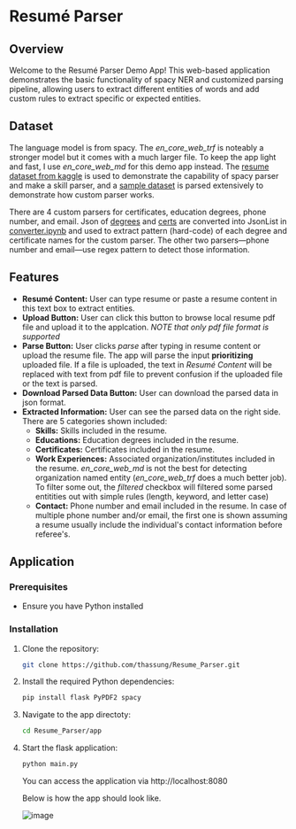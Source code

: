 # Resumé Parser

## Overview

   Welcome to the Resumé Parser Demo App! This web-based application demonstrates the basic functionality of spacy NER and customized parsing pipeline, allowing users to extract different entities of words and add custom rules to extract specific or expected entities.

## Dataset

   The language model is from spacy. The *en_core_web_trf* is noteably a stronger model but it comes with a much larger file. To keep the app light and fast, I use *en_core_web_md* for this demo app instead. The [resume dataset from kaggle](https://www.kaggle.com/datasets/snehaanbhawal/resume-dataset) is used to demonstrate the capability of spacy parser and make a skill parser, and a [sample dataset](https://ait.ac.th/wp-content/uploads/2021/12/chaky_resume.pdf) is parsed extensively to demonstrate how custom parser works.

   There are 4 custom parsers for certificates, education degrees, phone number, and email. Json of [degrees](https://gist.github.com/cblanquera/21c925d1312e9a4de3c269be134f3a6c#file-degrees-json) and [certs](https://gist.github.com/cblanquera/21c925d1312e9a4de3c269be134f3a6c#file-certs-json) are converted into JsonList in [converter.ipynb](https://github.com/thassung/Resume_Parser/blob/main/converter.ipynb) and used to extract pattern (hard-code) of each degree and certificate names for the custom parser. The other two parsers—phone number and email—use regex pattern to detect those information.

## Features

   - **Resumé Content:** User can type resume or paste a resume content in this text box to extract entities.
   - **Upload Button:** User can click this button to browse local resume pdf file and upload it to the applcation. *NOTE that only pdf file format is supported*
   - **Parse Button:** User clicks *parse* after typing in resume content or upload the resume file. The app will parse the input **prioritizing** uploaded file. If a file is uploaded, the text in *Resumé Content* will be replaced with text from pdf file to prevent confusion if the uploaded file or the text is parsed.
   - **Download Parsed Data Button:** User can download the parsed data in json format.
   - **Extracted Information:** User can see the parsed data on the right side. There are 5 categories shown included:
     - **Skills:** Skills included in the resume.
     - **Educations:** Education degrees included in the resume.
     - **Certificates:** Certificates included in the resume.
     - **Work Experiences:** Associated organization/institutes included in the resume. *en_core_web_md* is not the best for detecting organization named entity (*en_core_web_trf* does a much better job). To filter some out, the *filtered* checkbox will filtered some parsed entitities out with simple rules (length, keyword, and letter case) 
     - **Contact:** Phone number and email included in the resume. In case of multiple phone number and/or email, the first one is shown assuming a resume usually include the individual's contact information before referee's.

## Application

### Prerequisites

- Ensure you have Python installed

### Installation

1. Clone the repository:

   ```bash
   git clone https://github.com/thassung/Resume_Parser.git
   ```

2. Install the required Python dependencies:

   ```bash
   pip install flask PyPDF2 spacy
   ```

3. Navigate to the app directoty:
   ```bash
   cd Resume_Parser/app
   ```

4. Start the flask application:
   ```bash
   python main.py
   ```

   You can access the application via http://localhost:8080

   Below is how the app should look like.

   ![image](https://github.com/thassung/Resume_Parser/assets/105700459/c8abda73-175b-4a6d-90f7-81c29dbfb588)
